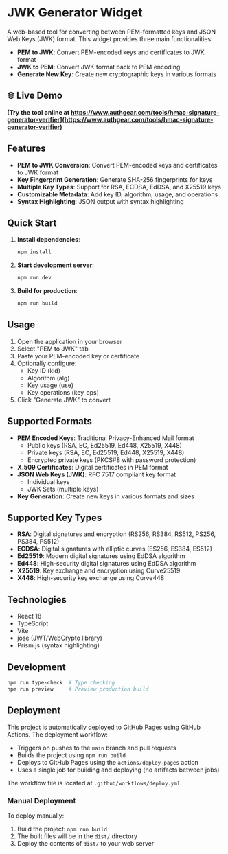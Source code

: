 # JWK Generator Widget

A web-based tool for converting between PEM-formatted keys and JSON Web Keys (JWK) format. This widget provides three main functionalities:

- **PEM to JWK**: Convert PEM-encoded keys and certificates to JWK format
- **JWK to PEM**: Convert JWK format back to PEM encoding
- **Generate New Key**: Create new cryptographic keys in various formats

## 🌐 Live Demo

**[Try the tool online at https://www.authgear.com/tools/hmac-signature-generator-verifier](https://www.authgear.com/tools/hmac-signature-generator-verifier)**

## Features

- **PEM to JWK Conversion**: Convert PEM-encoded keys and certificates to JWK format
- **Key Fingerprint Generation**: Generate SHA-256 fingerprints for keys
- **Multiple Key Types**: Support for RSA, ECDSA, EdDSA, and X25519 keys
- **Customizable Metadata**: Add key ID, algorithm, usage, and operations
- **Syntax Highlighting**: JSON output with syntax highlighting

## Quick Start

1. **Install dependencies**:
   ```bash
   npm install
   ```

2. **Start development server**:
   ```bash
   npm run dev
   ```

3. **Build for production**:
   ```bash
   npm run build
   ```

## Usage

1. Open the application in your browser
2. Select "PEM to JWK" tab
3. Paste your PEM-encoded key or certificate
4. Optionally configure:
   - Key ID (kid)
   - Algorithm (alg)
   - Key usage (use)
   - Key operations (key_ops)
5. Click "Generate JWK" to convert

## Supported Formats

- **PEM Encoded Keys**: Traditional Privacy-Enhanced Mail format
  - Public keys (RSA, EC, Ed25519, Ed448, X25519, X448)
  - Private keys (RSA, EC, Ed25519, Ed448, X25519, X448)
  - Encrypted private keys (PKCS#8 with password protection)
- **X.509 Certificates**: Digital certificates in PEM format
- **JSON Web Keys (JWK)**: RFC 7517 compliant key format
  - Individual keys
  - JWK Sets (multiple keys)
- **Key Generation**: Create new keys in various formats and sizes

## Supported Key Types

- **RSA**: Digital signatures and encryption (RS256, RS384, RS512, PS256, PS384, PS512)
- **ECDSA**: Digital signatures with elliptic curves (ES256, ES384, ES512)
- **Ed25519**: Modern digital signatures using EdDSA algorithm
- **Ed448**: High-security digital signatures using EdDSA algorithm
- **X25519**: Key exchange and encryption using Curve25519
- **X448**: High-security key exchange using Curve448

## Technologies

- React 18
- TypeScript
- Vite
- jose (JWT/WebCrypto library)
- Prism.js (syntax highlighting)

## Development

```bash
npm run type-check  # Type checking
npm run preview     # Preview production build
```

## Deployment

This project is automatically deployed to GitHub Pages using GitHub Actions. The deployment workflow:

- Triggers on pushes to the `main` branch and pull requests
- Builds the project using `npm run build`
- Deploys to GitHub Pages using the `actions/deploy-pages` action
- Uses a single job for building and deploying (no artifacts between jobs)

The workflow file is located at `.github/workflows/deploy.yml`.

### Manual Deployment

To deploy manually:

1. Build the project: `npm run build`
2. The built files will be in the `dist/` directory
3. Deploy the contents of `dist/` to your web server 